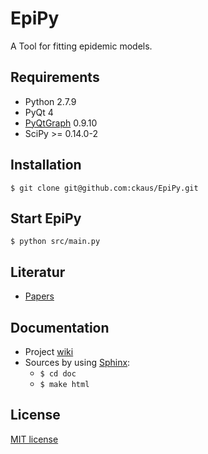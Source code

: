 # EpiPy
A Tool for fitting epidemic models.

## Requirements
 * Python 2.7.9
 * PyQt 4
 * [PyQtGraph][2] 0.9.10
 * SciPy >= 0.14.0-2
## Installation
`$ git clone git@github.com:ckaus/EpiPy.git`

## Start EpiPy
`$ python src/main.py`

## Literatur
 * [Papers][5]

## Documentation
* Project [wiki][1]
* Sources by using [Sphinx][3]:
  * `$ cd doc`
  * `$ make html`

## License
[MIT license][1]

[1]: https://github.com/ckaus/EpiPy/wiki "wiki"
[2]: http://pyqtgraph.org/ "PyQtGraph"
[3]: http://sphinx-doc.org/ "Sphinx"
[4]: https://github.com/ckaus/EpiPy/blob/master/LICENSE "MIT license"  
[5]: https://www.dropbox.com/sh/3gtnm32uq6nn0cu/AAAbHY9DkdnRPuZo-vePaO1Fa?dl=0
